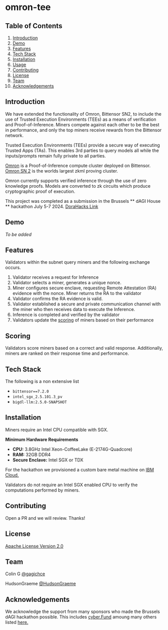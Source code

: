 # omron-tee

## Table of Contents

1. [Introduction](#introduction)
2. [Demo](#demo)
3. [Features](#features)
4. [Tech Stack](#tech-stack)
5. [Installation](#installation)
6. [Usage](#usage)
7. [Contributing](#contributing)
8. [License](#license)
9. [Team](#team)
10. [Acknowledgements](#acknowledgements)

## Introduction

We have extended the functionality of Omron, Bittensor SN2, to include the use of Trusted Execution Environments (TEEs) as a means of verification and Proof-of-Inference. Miners compete against each other to be the best in performance, and only the top miners receive rewards from the Bittensor network.

Trusted Execution Environments (TEEs) provide a secure way of executing Trusted Apps (TAs). This enables 3rd parties to query models all while the inputs/prompts remain fully private to all parties.

[Omron](https://omron.ai) is a Proof-of-Inference compute cluster deployed on Bittensor. [Omron SN 2](https://x.taostats.io/subnet/2) is the worlds largest zkml proving cluster.

Omron currently supports verified inference through the use of zero knowledge proofs. Models are converted to zk circuits which produce cryptographic proof of execution.

This project was completed as a submission in the Brussels ** dAGI House ** hackathon July 5-7 2024. [DoraHacks Link](https://dorahacks.io/hackathon/dagihouse/buidl)

## Demo

*To be added*

## Features

Validators within the subnet query miners and the following exchange occurs.

1. Validator receives a request for Inference
2. Validator selects a miner, generates a unique nonce.
3. Miner configures secure enclave, requesting Remote Attestation (RA) evidence with the nonce. Miner returns the RA to the validator
4. Validator confirms the RA evidence is valid.
5. Validator established a secure and private communication channel with the miner who then receives data to execute the Inference.
6. Inference is completed and verified by the validator
7. Validators update the [scoring](#scoring) of miners based on their performance

## Scoring

Validators score miners based on a correct and valid response. Additionally, miners are ranked on their response time and performance.

## Tech Stack

The following is a non extensive list

- `bittensor==7.2.0`
- `intel_sgx_2.5.101.3_pv`
- `bigdl-llm:2.5.0-SNAPSHOT`

## Installation

Miners require an Intel CPU compatible with SGX.

**Minimum Hardware Requirements**
- **CPU:** 3.8GHz Intel Xeon-CoffeeLake (E-2174G-Quadcore)
- **RAM:** 32GB DDR4
- **Secure Enclave:** Intel SGX or TDX

For the hackathon we provisioned a custom bare metal machine on [IBM Cloud.](https://cloud.ibm.com/docs/bare-metal?topic=bare-metal-ordering-baremetal-server)

Validators do not require an Intel SGX enabled CPU to verify the computations performed by miners.

## Contributing

Open a PR and we will review. Thanks!

## License

[Apache License Version 2.0](/LICENSE)

## Team

Colin G [@gagichce](https://github.com/gagichce)

HudsonGraeme [@HudsonGraeme](https://github.com/HudsonGraeme)

## Acknowledgements

We acknowledge the support from many sponsors who made the Brussels dAGI hackathon possible. This includes [cyber.Fund](https://cyber.fund/) amoung many others listed [here.](https://dorahacks.io/hackathon/dagihouse/buidl)
